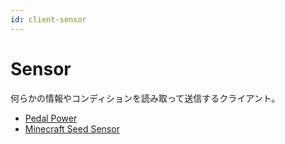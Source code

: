 ```yaml
---
id: client-sensor
---
```



# Sensor

何らかの情報やコンディションを読み取って送信するクライアント。

-   [Pedal Power](PedalPower.md)
-   [Minecraft Seed Sensor](MinecraftSeedSensor.md)
